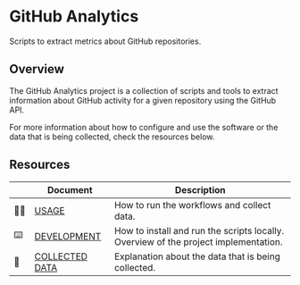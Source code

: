 # GitHub Analytics

Scripts to extract metrics about GitHub repositories.

## Overview

The GitHub Analytics project is a collection of scripts and tools to extract information
about GitHub activity for a given repository using the GitHub API.

For more information about how to configure and use the software or the data that is being
collected, check the resources below.

## Resources

|               | Document                            | Description |
| ------------- | ----------------------------------- | ----------- |
| :pilot:       | [USAGE](docs/USAGE.md)           | How to run the workflows and collect data. |
| :keyboard:    | [DEVELOPMENT](docs/DEVELOPMENT.md)       | How to install and run the scripts locally. Overview of the project implementation. |
| :floppy_disk: | [COLLECTED DATA](docs/COLLECTED_DATA.md) | Explanation about the data that is being collected. |
